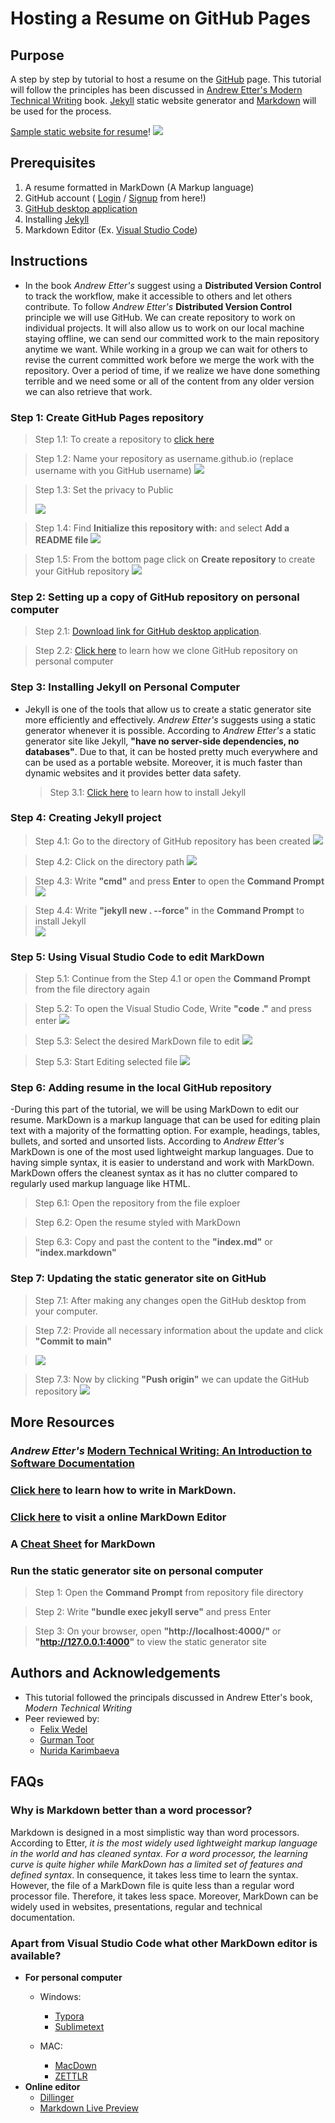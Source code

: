 # Hosting a Resume on GitHub Pages

## Purpose

A step by step by tutorial to host a resume on the [GitHub](https://github.com/) page. This tutorial will follow the principles has been discussed in [Andrew Etter's Modern Technical Writing](https://www.amazon.ca/Modern-Technical-Writing-Introduction-Documentation-ebook/dp/B01A2QL9SS) book. [Jekyll](https://jekyllrb.com/) static website generator and [Markdown](https://en.wikipedia.org/wiki/Markdown) will be used for the process.

[Sample static website for resume](https://alfahiyansiyam.github.io/)!
![](/images/resume.gif)

## Prerequisites
  1. A resume formatted in MarkDown (A Markup language)
  2. GitHub account ( [Login](https://github.com/login) / [Signup](https://github.com/signup) from here!)
  3. [GitHub desktop application](https://desktop.github.com/)
  4. Installing [Jekyll](https://jekyllrb.com/)
  5. Markdown Editor (Ex. [Visual Studio Code](https://code.visualstudio.com/download))

## Instructions
- In the book *Andrew Etter's* suggest using a **Distributed Version Control** to track the workflow, make it accessible to others and let others contribute. To follow *Andrew Etter's* **Distributed Version Control** principle we will use GitHub. We can create repository to work on individual projects. It will also allow us to work on our local machine staying offline, we can send our committed work to the main repository anytime we want. While working in a group we can wait for others to revise the current committed work before we merge the work with the repository. Over a period of time, if we realize we have done something terrible and we need some or all of the content from any older version we can also retrieve that work. 


### Step 1: Create GitHub Pages repository
  > Step 1.1: To create a repository to [click here](https://github.com/new)
  
  > Step 1.2: Name your repository as username.github.io (replace username with you GitHub username)
  > ![](/images/Step-1/1.2.png)
  
  > Step 1.3: Set the privacy to Public 
  > 
  > ![](/images/Step-1/1.3.png)
       
  > Step 1.4: Find **Initialize this repository with:** and select **Add a README file**
  > ![](/images/Step-1/1.4.png)
       
  > Step 1.5: From the bottom page click on **Create repository** to create your GitHub repository 
  > ![](/images/Step-1/1.5.png)
     
 
### Step 2: Setting up a copy of GitHub repository on personal computer
  > Step 2.1:  [Download link for GitHub desktop application](https://desktop.github.com/).
  
  > Step 2.2: [Click here](https://www.youtube.com/watch?v=8yqQeTbFZUg) to learn how we clone GitHub repository on personal computer
  

### Step 3: Installing Jekyll on Personal Computer 
- Jekyll is one of the tools that allow us to create a static generator site more efficiently and effectively. *Andrew Etter's* suggests using a static generator whenever it is possible. According to *Andrew Etter's*   a static generator site like Jekyll, **"have no server-side dependencies, no databases"**. Due to that, it can be hosted pretty much everywhere and can be used as a portable website. Moreover, it is much faster than dynamic websites and it provides better data safety.

  > Step 3.1: [Click here](https://www.youtube.com/watch?v=_mUmZg5qg9E) to learn how to install Jekyll
  
### Step 4: Creating Jekyll project 
  > Step 4.1: Go to the directory of GitHub repository has been created
  > ![](/images/Step-4/4.1.png)
  
  > Step 4.2: Click on the directory path
  > ![](/images/Step-4/4.2.png)
  
  > Step 4.3: Write **"cmd"** and press **Enter** to open the **Command Prompt**
  > ![](/images/Step-4/4.3.png) 
  
  > Step 4.4: Write **"jekyll new . --force"** in the **Command Prompt** to install Jekyll   
  > ![](/images/Step-4/4.5.png) 
  

### Step 5: Using Visual Studio Code to edit MarkDown

> Step 5.1: Continue from the Step 4.1 or open the **Command Prompt** from the file directory again

> Step 5.2: To open the Visual Studio Code,  Write **"code ."** and press enter
> ![](/images/Step-5/5.1.png) 


> Step 5.3: Select the desired MarkDown file to edit 
> ![](/images/Step-5/5.2.png) 


> Step 5.3: Start Editing selected file
> ![](/images/Step-5/5.3.png) 




### Step 6: Adding resume in the local GitHub repository
-During this part of the tutorial, we will be using MarkDown to edit our resume. MarkDown is a markup language that can be used for editing plain text with a majority of the formatting option. For example, headings, tables, bullets, and sorted and unsorted lists. According to *Andrew Etter's* MarkDown is one of the most used lightweight markup languages. Due to having simple syntax, it is easier to understand and work with MarkDown. MarkDown offers the cleanest syntax as it has no clutter compared to regularly used markup language like HTML.

> Step 6.1: Open the repository from the file exploer

> Step 6.2: Open the resume styled with MarkDown

> Step 6.3: Copy and past the content to the **"index.md"** or **"index.markdown"**



### Step 7: Updating the static generator site on GitHub

>Step 7.1: After making any changes open the GitHub desktop from your computer.

> Step 7.2: Provide all necessary information about the update and click **"Commit to main"**

> ![](/images/Step-7/7.1.PNG) 

> Step 7.3: Now by clicking **"Push origin"** we can update the GitHub repository
> ![](/images/Step-7/7.2.png) 

 




## More Resources

### *Andrew Etter's* [Modern Technical Writing: An Introduction to Software Documentation](https://www.amazon.ca/Modern-Technical-Writing-Introduction-Documentation-ebook/dp/B01A2QL9SS)



### [Click here](https://www.markdowntutorial.com/lesson/1/) to learn how to write in MarkDown.

### [Click here](https://dillinger.io/) to visit a online MarkDown Editor

### A [Cheat Sheet](https://github.com/adam-p/markdown-here/wiki/Markdown-Cheatsheet) for MarkDown

### Run the static generator site on personal computer
> Step 1: Open the **Command Prompt** from repository file directory

> Step 2: Write **"bundle exec jekyll serve"** and press Enter

> Step 3: On your browser, open **"http://localhost:4000/"** or **"http://127.0.0.1:4000"** to view the static generator site

## Authors and Acknowledgements

- This tutorial followed the principals discussed in Andrew Etter's book, *Modern Technical Writing* 
- Peer reviewed by:
  - [Felix Wedel](https://github.com/WedelFelix)
  - [Gurman Toor](https://github.com/GurmanToor)
  - [Nurida Karimbaeva](https://github.com/nuridak)

## FAQs

### Why is Markdown better than a word processor?

Markdown is designed in a most simplistic way than word processors. According to Etter, *it is the most widely used lightweight markup language in the world and has cleaned syntax. For a word processor, the learning curve is quite higher while MarkDown has a limited set of features and defined syntax*. In consequence, it takes less time to learn the syntax. However, the file of a MarkDown file is quite less than a regular word processor file. Therefore, it takes less space. Moreover, MarkDown can be widely used in websites, presentations, regular and technical documentation.

### Apart from Visual Studio Code what other MarkDown editor is available?
- **For personal computer**
  * Windows:
    - [Typora](https://typora.io/#windows)
    - [Sublimetext](https://www.sublimetext.com/download)
  
  * MAC:
    - [MacDown](https://macdown.uranusjr.com/)
    - [ZETTLR](https://www.zettlr.com/)
- **Online editor**
  * [Dillinger](https://dillinger.io/)
  * [Markdown Live Preview](https://markdownlivepreview.com/)

